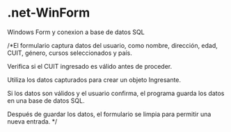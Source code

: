 # .net-WinForm
Windows Form y conexion a base de datos SQL

/*El formulario captura datos del usuario, como nombre, dirección, edad, CUIT, género, cursos seleccionados y país.

Verifica si el CUIT ingresado es válido antes de proceder.

Utiliza los datos capturados para crear un objeto Ingresante.

Si los datos son válidos y el usuario confirma, el programa guarda los datos en una base de datos SQL.

Después de guardar los datos, el formulario se limpia para permitir una nueva entrada. */
